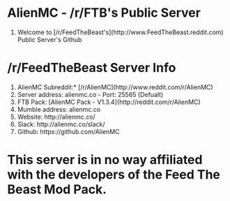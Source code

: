 <h1>AlienMC - /r/FTB's Public Server</h1>
<ol>
  <li>Welcome to [/r/FeedTheBeast's](http://www.FeedTheBeast.reddit.com) Public Server's Github</li>
</ol>
<h1>/r/FeedTheBeast Server Info</h1>
<ol>
  <li>AlienMC Subreddit:* [/r/AlienMC](http://www.reddit.com/r/AlienMC)</li>
  <li>Server address: alienmc.co - Port: 25565 (Defualt)</li>
  <li>FTB Pack: [AlienMC Pack - V1.3.4](http://reddit.com/r/AlienMC)</li>
  <li>Mumble address: alienmc.co</li>
  <li>Website: http://alienmc.co/</li>
  <li>Slack: http://alienmc.co/slack/</li>
  <li>Github: https://github.com/AlienMC</li>
</ol>
<h1>This server is in no way affiliated with the developers of the Feed The Beast Mod Pack.</h1>
